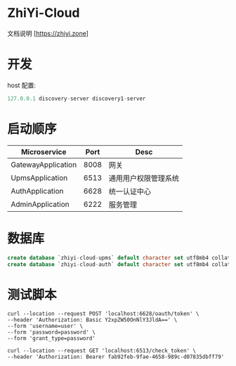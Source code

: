 # ZhiYi-Cloud

文档说明 [https://zhiyi.zone]

# 开发

host 配置:
```java
127.0.0.1 discovery-server discovery1-server
```

# 启动顺序
| Microservice  | Port | Desc |
| ----------- | ----------- | ----------- | 
| GatewayApplication  | 8008      | 网关 |
| UpmsApplication | 6513        | 通用用户权限管理系统
| AuthApplication   | 6628| 统一认证中心|
| AdminApplication   | 6222| 服务管理 |


# 数据库

```sql
create database `zhiyi-cloud-upms` default character set utf8mb4 collate utf8mb4_general_ci;
create database `zhiyi-cloud-auth` default character set utf8mb4 collate utf8mb4_general_ci;
```

# 测试脚本

```shell script
curl --location --request POST 'localhost:6628/oauth/token' \
--header 'Authorization: Basic Y2xpZW50OnNlY3JldA==' \
--form 'username=user' \
--form 'password=password' \
--form 'grant_type=password'
```

```shell script
curl --location --request GET 'localhost:6513/check_token' \
--header 'Authorization: Bearer fab92feb-9fae-4658-989c-d07835dbff79'
```

